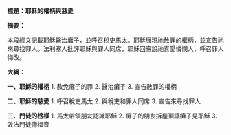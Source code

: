 **標題：耶穌的權柄與慈愛**

**摘要：**

本段經文記載耶穌醫治癱子，並呼召稅吏馬太。耶穌展現祂赦罪的權柄，並宣告祂來尋找罪人。法利塞人批評耶穌與罪人同席，耶穌回應說祂喜愛憐憫人，呼召罪人悔改。

**大綱：**

**一、耶穌的權柄**
    1. 赦免癱子的罪
    2. 醫治癱子
    3. 宣告赦罪的權柄

**二、耶穌的慈愛**
    1. 呼召稅吏馬太
    2. 與稅吏和罪人同席
    3. 宣告來尋找罪人

**三、門徒的榜樣**
    1. 馬太帶領朋友認識耶穌
    2. 癱子的朋友拆屋頂讓癱子見耶穌
    3. 效法門徒傳福音